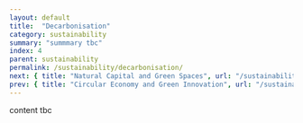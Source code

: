 ```yaml
---
layout: default
title:  "Decarbonisation"
category: sustainability
summary: "summmary tbc"
index: 4
parent: sustainability
permalink: /sustainability/decarbonisation/
next: { title: "Natural Capital and Green Spaces", url: "/sustainability/natural-capital/" }
prev: { title: "Circular Economy and Green Innovation", url: "/sustainability/circular-economy/" }
---
```


content tbc
